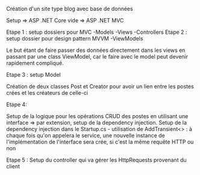 ﻿Création d'un site type blog avec base de données

Setup => ASP .NET Core vide => ASP .NET MVC

Etape 1 : setup dossiers pour MVC 
	-Models
	-Views
	-Controllers
Etape 2 : setup dossier pour design pattern MVVM
	-ViewModels

Le but étant de faire passer des données directement dans les views en passant par une class ViewModel,
car le faire avec le model peut devenir rapidement compliqué.

Etape 3 : setup Model

Création de deux classes Post et Creator pour avoir un lien entre les postes crées et les créateurs de celle-ci

Etape 4:

Setup de la logique pour les opérations CRUD des postes en utilisant une interface => par extension, setup de la dependency injection.
Setup de la dependency injection dans le Startup.cs 
	- utilisation de AddTransient<> : à chaque fois qu'on appelera le service, une nouvelle instance de l'implémentation de l'interface sera crée, si c'est la même requête HTTP ou non
	

Etape 5 : 
Setup du controller qui va gérer les HttpRequests provenant du client

